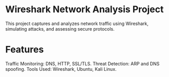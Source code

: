 # Wireshark Network Analysis Project

This project captures and analyzes network traffic using Wireshark, simulating attacks, and assessing secure protocols.

# Features

Traffic Monitoring: DNS, HTTP, SSL/TLS.
Threat Detection: ARP and DNS spoofing.
Tools Used: Wireshark, Ubuntu, Kali Linux.
